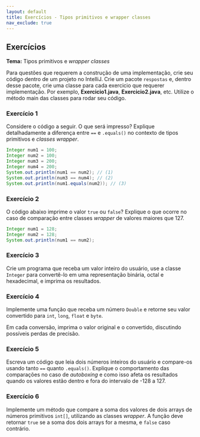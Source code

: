 ```yaml
---
layout: default
title: Exercícios - Tipos primitivos e wrapper classes
nav_exclude: true
---
```


## Exercícios

**Tema:** Tipos primitivos e _wrapper classes_

Para questões que requerem a construção de uma implementação, crie seu código dentro de um projeto no IntelliJ. Crie um pacote `respostas` e, dentro desse pacote, crie uma classe para cada exercicio que requerer implementação. Por exemplo, **Exercicio1.java**, **Exercicio2.java**, etc. Utilize o método main das classes para rodar seu código.

### Exercício 1

Considere o código a seguir. O que será impresso? Explique detalhadamente a diferença entre `==` e `.equals()` no contexto de tipos primitivos e _classes wrapper_.

```java
Integer num1 = 100;
Integer num2 = 100;
Integer num3 = 200;
Integer num4 = 200;
System.out.println(num1 == num2); // (1)
System.out.println(num3 == num4); // (2)
System.out.println(num1.equals(num2)); // (3)
```

### Exercício 2

O código abaixo imprime o valor `true` ou `false`? Explique o que ocorre no caso de comparação entre classes _wrapper_ de valores maiores que 127.

```java
Integer num1 = 128;
Integer num2 = 128;
System.out.println(num1 == num2);
```

### Exercício 3

Crie um programa que receba um valor inteiro do usuário, use a classe `Integer` para convertê-lo em uma representação binária, octal e hexadecimal, e imprima os resultados.

### Exercício 4

Implemente uma função que receba um número `Double` e retorne seu valor convertido para `int`, `long`, `float` e `byte`.

Em cada conversão, imprima o valor original e o convertido, discutindo possíveis perdas de precisão.

### Exercício 5

Escreva um código que leia dois números inteiros do usuário e compare-os usando tanto `==` quanto `.equals()`. Explique o comportamento das comparações no caso de _autoboxing_ e como isso afeta os resultados quando os valores estão dentro e fora do intervalo de -128 a 127.

### Exercício 6

Implemente um método que compare a soma dos valores de dois arrays de números primitivos `int[]`, utilizando as classes _wrapper_. A função deve retornar `true` se a soma dos dois arrays for a mesma, e `false` caso contrário.
